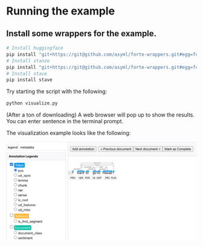 # Running the example

## Install some wrappers for the example.

```bash
# Install huggingface
pip install "git+https://git@github.com/asyml/forte-wrappers.git#egg=forte.huggingface&subdirectory=src/huggingface"
# Install stanze
pip install "git+https://git@github.com/asyml/forte-wrappers.git#egg=forte.stanza&subdirectory=src/stanza"
# Install stave
pip install stave
```

Try starting the script with the following:

```bash 
python visualize.py
```

(After a ton of downloading) A web browser will pop up to show the results. You can enter sentence in the terminal prompt.

The visualization example looks like the following:

![visualization example](example_visualized.png)
